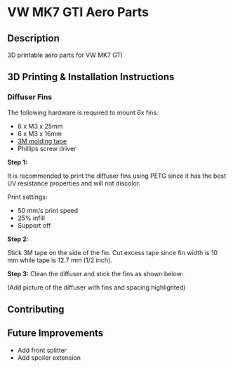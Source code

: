 # VW MK7 GTI Aero Parts 

## Description 
3D printable aero parts for VW MK7 GTI

## 3D Printing & Installation Instructions

### Diffuser Fins 

The following hardware is required to mount 6x fins:
- 6 x M3 x 25mm
- 6 x M3 x 16mm
- [3M molding tape](https://www.amazon.ca/gp/product/B000BO913C/ref=ppx_yo_dt_b_asin_title_o02_s00?ie=UTF8&psc=1)
- Phillips screw driver

**Step 1:**

It is recommended to print the diffuser fins using PETG since it has the best UV resistance properties and will not discolor.

Print settings:
- 50 mm/s print speed
- 25% infill 
- Support off 

**Step 2:** 

Stick 3M tape on the side of the fin. Cut excess tape since fin width is 10 mm while tape is 12.7 mm (1/2 inch).

**Step 3:**
Clean the diffuser and stick the fins as shown below:

(Add picture of the diffuser with fins and spacing highlighted)


## Contributing 


## Future Improvements 
- Add front splitter
- Add spoiler extension
